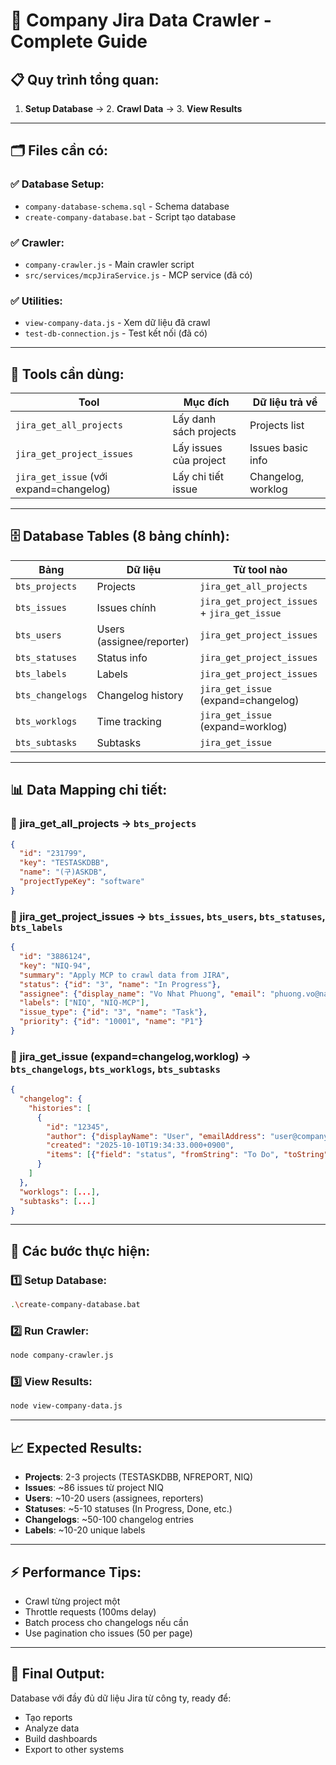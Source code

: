 # 🚀 Company Jira Data Crawler - Complete Guide

## 📋 **Quy trình tổng quan:**

1. **Setup Database** → 2. **Crawl Data** → 3. **View Results**

---

## 🗂️ **Files cần có:**

### ✅ **Database Setup:**
- `company-database-schema.sql` - Schema database
- `create-company-database.bat` - Script tạo database

### ✅ **Crawler:**
- `company-crawler.js` - Main crawler script
- `src/services/mcpJiraService.js` - MCP service (đã có)

### ✅ **Utilities:**
- `view-company-data.js` - Xem dữ liệu đã crawl
- `test-db-connection.js` - Test kết nối (đã có)

---

## 🎯 **Tools cần dùng:**

| **Tool**                                | **Mục đích**           | **Dữ liệu trả về** |
| --------------------------------------- | ---------------------- | ------------------ |
| `jira_get_all_projects`                 | Lấy danh sách projects | Projects list      |
| `jira_get_project_issues`               | Lấy issues của project | Issues basic info  |
| `jira_get_issue` (với expand=changelog) | Lấy chi tiết issue     | Changelog, worklog |

---

## 🗄️ **Database Tables (8 bảng chính):**

| **Bảng**         | **Dữ liệu**               | **Từ tool nào**                              |
| ---------------- | ------------------------- | -------------------------------------------- |
| `bts_projects`   | Projects                  | `jira_get_all_projects`                      |
| `bts_issues`     | Issues chính              | `jira_get_project_issues` + `jira_get_issue` |
| `bts_users`      | Users (assignee/reporter) | `jira_get_project_issues`                    |
| `bts_statuses`   | Status info               | `jira_get_project_issues`                    |
| `bts_labels`     | Labels                    | `jira_get_project_issues`                    |
| `bts_changelogs` | Changelog history         | `jira_get_issue` (expand=changelog)          |
| `bts_worklogs`   | Time tracking             | `jira_get_issue` (expand=worklog)            |
| `bts_subtasks`   | Subtasks                  | `jira_get_issue`                             |

---

## 📊 **Data Mapping chi tiết:**

### 🔧 **jira_get_all_projects** → `bts_projects`
```json
{
  "id": "231799",
  "key": "TESTASKDBB",
  "name": "(구)ASKDB",
  "projectTypeKey": "software"
}
```

### 🔧 **jira_get_project_issues** → `bts_issues`, `bts_users`, `bts_statuses`, `bts_labels`
```json
{
  "id": "3886124",
  "key": "NIQ-94",
  "summary": "Apply MCP to crawl data from JIRA",
  "status": {"id": "3", "name": "In Progress"},
  "assignee": {"display_name": "Vo Nhat Phuong", "email": "phuong.vo@navercorp.com"},
  "labels": ["NIQ", "NIQ-MCP"],
  "issue_type": {"id": "3", "name": "Task"},
  "priority": {"id": "10001", "name": "P1"}
}
```

### 🔧 **jira_get_issue** (expand=changelog,worklog) → `bts_changelogs`, `bts_worklogs`, `bts_subtasks`
```json
{
  "changelog": {
    "histories": [
      {
        "id": "12345",
        "author": {"displayName": "User", "emailAddress": "user@company.com"},
        "created": "2025-10-10T19:34:33.000+0900",
        "items": [{"field": "status", "fromString": "To Do", "toString": "In Progress"}]
      }
    ]
  },
  "worklogs": [...],
  "subtasks": [...]
}
```

---

## 🚀 **Các bước thực hiện:**

### 1️⃣ **Setup Database:**
```bash
.\create-company-database.bat
```

### 2️⃣ **Run Crawler:**
```bash
node company-crawler.js
```

### 3️⃣ **View Results:**
```bash
node view-company-data.js
```

---

## 📈 **Expected Results:**

- **Projects**: 2-3 projects (TESTASKDBB, NFREPORT, NIQ)
- **Issues**: ~86 issues từ project NIQ
- **Users**: ~10-20 users (assignees, reporters)
- **Statuses**: ~5-10 statuses (In Progress, Done, etc.)
- **Changelogs**: ~50-100 changelog entries
- **Labels**: ~10-20 unique labels

---

## ⚡ **Performance Tips:**

- Crawl từng project một
- Throttle requests (100ms delay)
- Batch process cho changelogs nếu cần
- Use pagination cho issues (50 per page)

---

## 🎯 **Final Output:**

Database với đầy đủ dữ liệu Jira từ công ty, ready để:
- Tạo reports
- Analyze data
- Build dashboards
- Export to other systems
